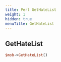 ```yaml
---
title: Perl GetHateList
weight: 1
hidden: true
menuTitle: GetHateList
---
```

## GetHateList
```perl
$mob->GetHateList()
```